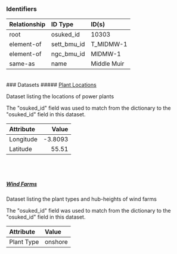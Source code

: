 ### Identifiers

| Relationship   | ID Type     | ID(s)       |
|:---------------|:------------|:------------|
| root           | osuked_id   | 10303       |
| element-of     | sett_bmu_id | T_MIDMW-1   |
| element-of     | ngc_bmu_id  | MIDMW-1     |
| same-as        | name        | Middle Muir |

<br>
### Datasets
##### <a href="https://raw.githubusercontent.com/OSUKED/Dictionary-Datasets/main/datasets/plant-locations/datapackage.json">Plant Locations</a>

Dataset listing the locations of power plants

The "osuked_id" field was used to match from the dictionary to the "osuked_id" field in this dataset.

| Attribute   |   Value |
|:------------|--------:|
| Longitude   | -3.8093 |
| Latitude    | 55.51   |

<br><br>
##### <a href="https://raw.githubusercontent.com/OSUKED/Dictionary-Datasets/main/datasets/wind-farms/datapackage.json">Wind Farms</a>

Dataset listing the plant types and hub-heights of wind farms

The "osuked_id" field was used to match from the dictionary to the "osuked_id" field in this dataset.

| Attribute   | Value   |
|:------------|:--------|
| Plant Type  | onshore |
